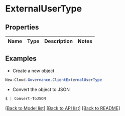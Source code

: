 # ExternalUserType
## Properties

Name | Type | Description | Notes
------------ | ------------- | ------------- | -------------

## Examples

- Create a new object
```powershell
New-Cloud.Governance.ClientExternalUserType 
```

- Convert the object to JSON
```powershell
$ | Convert-ToJSON
```


[[Back to Model list]](../README.md#documentation-for-models) [[Back to API list]](../README.md#documentation-for-api-endpoints) [[Back to README]](../README.md)


